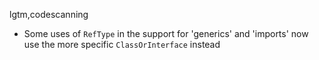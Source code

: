 lgtm,codescanning
* Some uses of `RefType` in the support for 'generics' and 'imports' now use the more specific `ClassOrInterface` instead
